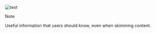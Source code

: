 ![test](/test.jpg)


> [!NOTE]
> Useful information that users should know, even when skimming content.
